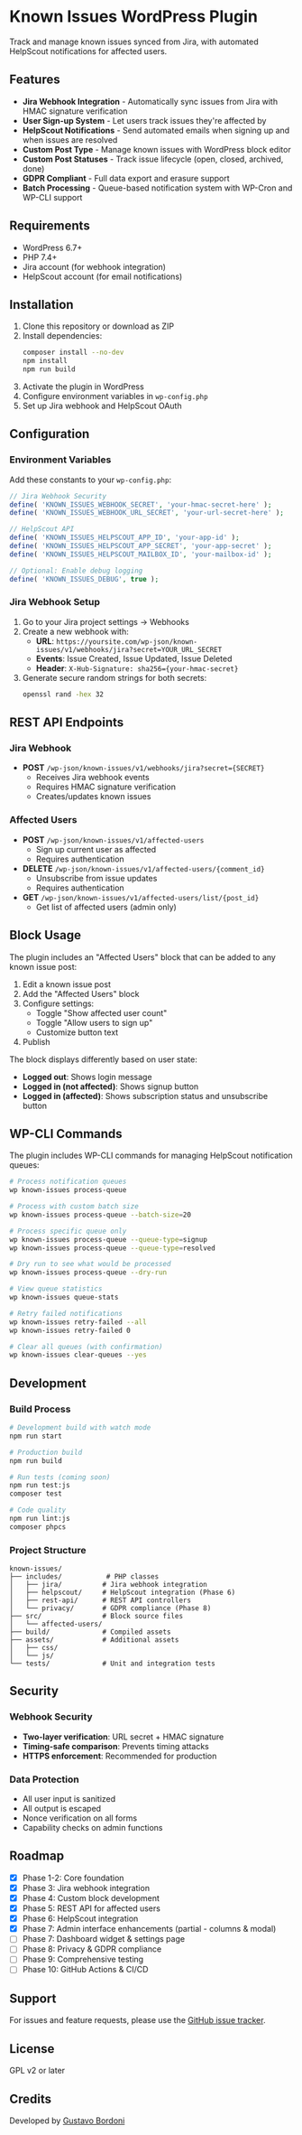 # Known Issues WordPress Plugin

Track and manage known issues synced from Jira, with automated HelpScout notifications for affected users.

## Features

- **Jira Webhook Integration** - Automatically sync issues from Jira with HMAC signature verification
- **User Sign-up System** - Let users track issues they're affected by
- **HelpScout Notifications** - Send automated emails when signing up and when issues are resolved
- **Custom Post Type** - Manage known issues with WordPress block editor
- **Custom Post Statuses** - Track issue lifecycle (open, closed, archived, done)
- **GDPR Compliant** - Full data export and erasure support
- **Batch Processing** - Queue-based notification system with WP-Cron and WP-CLI support

## Requirements

- WordPress 6.7+
- PHP 7.4+
- Jira account (for webhook integration)
- HelpScout account (for email notifications)

## Installation

1. Clone this repository or download as ZIP
2. Install dependencies:
   ```bash
   composer install --no-dev
   npm install
   npm run build
   ```
3. Activate the plugin in WordPress
4. Configure environment variables in `wp-config.php`
5. Set up Jira webhook and HelpScout OAuth

## Configuration

### Environment Variables

Add these constants to your `wp-config.php`:

```php
// Jira Webhook Security
define( 'KNOWN_ISSUES_WEBHOOK_SECRET', 'your-hmac-secret-here' );
define( 'KNOWN_ISSUES_WEBHOOK_URL_SECRET', 'your-url-secret-here' );

// HelpScout API
define( 'KNOWN_ISSUES_HELPSCOUT_APP_ID', 'your-app-id' );
define( 'KNOWN_ISSUES_HELPSCOUT_APP_SECRET', 'your-app-secret' );
define( 'KNOWN_ISSUES_HELPSCOUT_MAILBOX_ID', 'your-mailbox-id' );

// Optional: Enable debug logging
define( 'KNOWN_ISSUES_DEBUG', true );
```

### Jira Webhook Setup

1. Go to your Jira project settings → Webhooks
2. Create a new webhook with:
   - **URL**: `https://yoursite.com/wp-json/known-issues/v1/webhooks/jira?secret=YOUR_URL_SECRET`
   - **Events**: Issue Created, Issue Updated, Issue Deleted
   - **Header**: `X-Hub-Signature: sha256={your-hmac-secret}`
3. Generate secure random strings for both secrets:
   ```bash
   openssl rand -hex 32
   ```

## REST API Endpoints

### Jira Webhook
- **POST** `/wp-json/known-issues/v1/webhooks/jira?secret={SECRET}`
  - Receives Jira webhook events
  - Requires HMAC signature verification
  - Creates/updates known issues

### Affected Users
- **POST** `/wp-json/known-issues/v1/affected-users`
  - Sign up current user as affected
  - Requires authentication
- **DELETE** `/wp-json/known-issues/v1/affected-users/{comment_id}`
  - Unsubscribe from issue updates
  - Requires authentication
- **GET** `/wp-json/known-issues/v1/affected-users/list/{post_id}`
  - Get list of affected users (admin only)

## Block Usage

The plugin includes an "Affected Users" block that can be added to any known issue post:

1. Edit a known issue post
2. Add the "Affected Users" block
3. Configure settings:
   - Toggle "Show affected user count"
   - Toggle "Allow users to sign up"
   - Customize button text
4. Publish

The block displays differently based on user state:
- **Logged out**: Shows login message
- **Logged in (not affected)**: Shows signup button
- **Logged in (affected)**: Shows subscription status and unsubscribe button

## WP-CLI Commands

The plugin includes WP-CLI commands for managing HelpScout notification queues:

```bash
# Process notification queues
wp known-issues process-queue

# Process with custom batch size
wp known-issues process-queue --batch-size=20

# Process specific queue only
wp known-issues process-queue --queue-type=signup
wp known-issues process-queue --queue-type=resolved

# Dry run to see what would be processed
wp known-issues process-queue --dry-run

# View queue statistics
wp known-issues queue-stats

# Retry failed notifications
wp known-issues retry-failed --all
wp known-issues retry-failed 0

# Clear all queues (with confirmation)
wp known-issues clear-queues --yes
```

## Development

### Build Process

```bash
# Development build with watch mode
npm run start

# Production build
npm run build

# Run tests (coming soon)
npm run test:js
composer test

# Code quality
npm run lint:js
composer phpcs
```

### Project Structure

```
known-issues/
├── includes/           # PHP classes
│   ├── jira/          # Jira webhook integration
│   ├── helpscout/     # HelpScout integration (Phase 6)
│   ├── rest-api/      # REST API controllers
│   └── privacy/       # GDPR compliance (Phase 8)
├── src/               # Block source files
│   └── affected-users/
├── build/             # Compiled assets
├── assets/            # Additional assets
│   ├── css/
│   └── js/
└── tests/             # Unit and integration tests
```

## Security

### Webhook Security
- **Two-layer verification**: URL secret + HMAC signature
- **Timing-safe comparison**: Prevents timing attacks
- **HTTPS enforcement**: Recommended for production

### Data Protection
- All user input is sanitized
- All output is escaped
- Nonce verification on all forms
- Capability checks on admin functions

## Roadmap

- [x] Phase 1-2: Core foundation
- [x] Phase 3: Jira webhook integration
- [x] Phase 4: Custom block development
- [x] Phase 5: REST API for affected users
- [x] Phase 6: HelpScout integration
- [x] Phase 7: Admin interface enhancements (partial - columns & modal)
- [ ] Phase 7: Dashboard widget & settings page
- [ ] Phase 8: Privacy & GDPR compliance
- [ ] Phase 9: Comprehensive testing
- [ ] Phase 10: GitHub Actions & CI/CD

## Support

For issues and feature requests, please use the [GitHub issue tracker](https://github.com/bordoni/known-issues/issues).

## License

GPL v2 or later

## Credits

Developed by [Gustavo Bordoni](https://github.com/bordoni)
